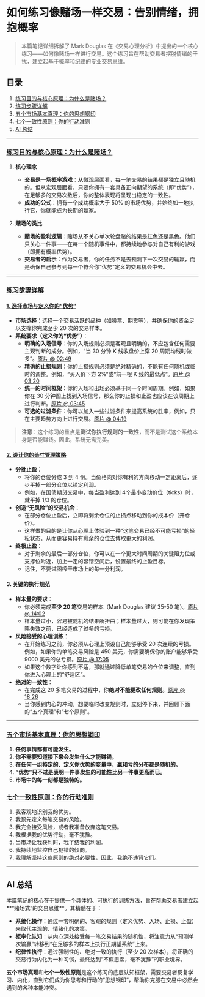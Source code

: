 # 如何练习像赌场一样交易：告别情绪，拥抱概率

> 本篇笔记详细拆解了 Mark Douglas 在《交易心理分析》中提出的一个核心练习——如何像赌场一样进行交易。这个练习旨在帮助交易者摆脱情绪的干扰，建立起基于概率和纪律的专业交易思维。

## 目录

1.  [练习目的与核心原理：为什么是赌场？](#练习目的与核心原理为什么是赌场)
2.  [练习步骤详解](#练习步骤详解)
3.  [五个市场基本真理：你的思想钢印](#五个市场基本真理你的思想钢印)
4.  [七个一致性原则：你的行动准则](#七个一致性原则你的行动准则)
5.  [AI 总结](#ai-总结)

---

### [练习目的与核心原理：为什么是赌场？](https://www.youtube.com/watch?v=X3Cbzltfpwg&t=0s)

1.  **核心理念**
    -   **交易是一场概率游戏**：从微观层面看，每一笔交易的结果都是独立且随机的。但从宏观层面看，只要你拥有一套具备正向期望的系统（即“优势”），在足够多的交易次数后，你的整体表现将呈现出稳定的一致性。
    -   **成功的公式**：拥有一个成功概率大于 50% 的市场优势，并始终如一地执行它，你就能成为长期的赢家。

2.  **赌场的类比**
    -   **赌场的盈利逻辑**：赌场从不关心单次轮盘赌的结果是红色还是黑色。他们只关心一件事——在每一个随机事件中，都持续地参与对自己有利的游戏（即拥有概率优势）。
    -   **交易者的启示**：作为交易者，你的任务不是去预测下一次交易的输赢，而是确保自己参与到每一个符合你“优势”定义的交易机会中去。

---

### [练习步骤详解](https://www.youtube.com/watch?v=X3Cbzltfpwg&t=59s)

#### [1. 选择市场与定义你的“优势”](https://www.youtube.com/watch?v=X3Cbzltfpwg&t=63s)

-   **市场选择**：选择一个交易活跃的品种（如股票、期货等），并确保你的资金足以支撑你完成至少 20 次的交易样本。
-   **系统要求（定义你的“优势”）**：
    -   **明确的入场信号**：你的入场规则必须是客观且明确的，不应包含任何需要主观判断的成分。例如，“当 30 分钟 K 线收盘价上穿 20 周期均线时做多”。[原片 @ 02:49](https://www.youtube.com/watch?v=X3Cbzltfpwg&t=169s)
    -   **精确的止损规则**：你的止损规则必须是绝对精确的，不能有任何随机或临时的调整。例如，“买入价下方 2%”或“前一根 K 线的最低点”。[原片 @ 03:20](https://www.youtube.com/watch?v=X3Cbzltfpwg&t=200s)
    -   **统一的时间框架**：你的入场和出场必须基于同一个时间周期。例如，如果你在 30 分钟图上找到入场信号，那么你的止损和止盈也应该在该周期上进行判断。[原片 @ 03:45](https://www.youtube.com/watch?v=X3Cbzltfpwg&t=225s)
    -   **可选的过滤条件**：你可以加入一些过滤条件来提高系统的胜率，例如，只在主要趋势方向上进行交易。[原片 @ 04:19](https://www.youtube.com/watch?v=X3Cbzltfpwg&t=259s)

> **注意**：这个练习的重点是**测试你执行规则的一致性**，而不是测试这个系统本身是否能赚钱。因此，系统无需完美。

#### [2. 设计你的头寸管理策略](https://www.youtube.com/watch?v=X3Cbzltfpwg&t=430s)

-   **分批止盈**：
    -   将你的仓位分成 3 到 4 份。当价格向对你有利的方向移动一定距离后，逐步平掉一部分仓位以锁定利润。
    -   例如，在国债期货交易中，每当盈利达到 4个最小变动价位（ticks）时，就平掉 1/3 的仓位。
-   **创造“无风险”的交易机会**：
    -   在部分仓位止盈后，立即将剩余仓位的止损点移动到你的成本价（开仓价）。
    -   这样做的目的是让你从心理上体验到一种“这笔交易已经不可能亏损”的轻松状态，从而更容易持有剩余的仓位去博取更大的利润。
-   **终极止盈**：
    -   对于剩余的最后一部分仓位，你可以在一个更大时间周期的关键阻力位或支撑位附近，加上一定的容错空间后，设置最终的止盈目标。
    -   记住，不要试图榨干市场上的每一分利润。

#### 3. 关键的执行规范

-   **样本量的要求**：
    -   你必须完成**至少 20 笔**交易的样本（Mark Douglas 建议 35-50 笔）。[原片 @ 14:02](https://www.youtube.com/watch?v=X3Cbzltfpwg&t=842s)
    -   样本量过小，容易被随机的结果所扭曲；样本量过大，则可能在你发现策略失效之前，已经造成了过多的亏损。
-   **风险接受的心理训练**：
    -   在开始练习之前，你必须从心理上预设自己能够承受 20 次连续的亏损。例如，如果你的单笔交易风险是 450 美元，你需要确保你的账户能够承受 9000 美元的总亏损。[原片 @ 17:05](https://www.youtube.com/watch?v=X3Cbzltfpwg&t=1025s)
    -   如果这个数字让你感到不适，那就通过降低单笔交易的仓位来调整，直到你进入心理上的“舒适区”。
-   **绝对的一致性**：
    -   在完成这 20 多笔交易的过程中，你**绝对不能更改任何规则**。[原片 @ 18:26](https://www.youtube.com/watch?v=X3Cbzltfpwg&t=1106s)
    -   当你感到内心的冲动，想要临时改变规则时，立刻停下来，并回顾下面的“五个真理”和“七个原则”。

---

### [五个市场基本真理：你的思想钢印](https://www.youtube.com/watch?v=X3Cbzltfpwg&t=1222s)

1.  **任何事情都有可能发生。**
2.  **你不需要知道接下来会发生什么才能赚钱。**
3.  **在任何一组特定的、定义你优势的变量中，赢和亏的分布都是随机的。**
4.  **“优势”只不过是表明一件事发生的可能性比另一件事更高而已。**
5.  **市场中的每一刻都是独特的。**

### [七个一致性原则：你的行动准则](https://www.youtube.com/watch?v=X3Cbzltfpwg&t=1226s)

1.  我客观地识别我的优势。
2.  我预先定义每笔交易的风险。
3.  我完全接受风险，或者我准备放弃这笔交易。
4.  我根据我的优势行动，毫不犹豫。
5.  当市场让我获利时，我了结我的利润。
6.  我持续地监控自己犯错的倾向。
7.  我理解坚持这些原则的绝对必要性，因此，我绝不违背它们。

---

## AI 总结

本篇笔记的核心在于提供一个具体的、可执行的训练方法，旨在帮助交易者建立起**“赌场式”的交易思维**。其精髓在于：

-   **系统化操作**：通过一套明确的、客观的规则（定义优势、入场、止损、止盈）来取代主观的、情绪化的决策。
-   **概率化认知**：从内心深处接受每一笔交易结果的随机性，将注意力从“预测单次输赢”转移到“在足够多的样本上执行正期望系统”上来。
-   **纪律性执行**：通过强制性的、绝对一致的执行（至少 20 次样本），将正确的交易行为内化为一种习惯，最终达到“不假思索，毫不犹豫”的职业境界。

**五个市场真理**和**七个一致性原则**是这个练习的底层认知框架，需要交易者反复学习、内化，直到它们成为你思考和行动的“思想钢印”，帮助你克服在交易中必然会遇到的各种本能冲突。